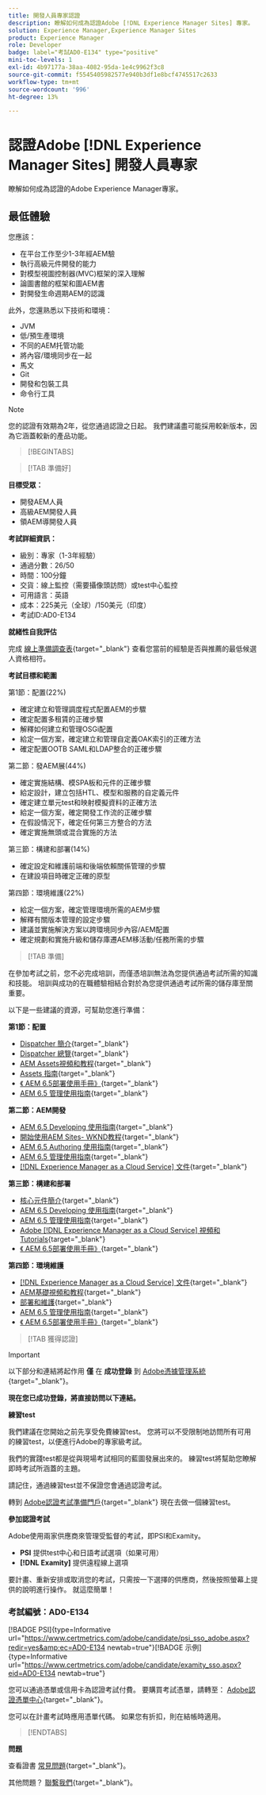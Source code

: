 ```yaml
---
title: 開發人員專家認證
description: 瞭解如何成為認證Adobe [!DNL Experience Manager Sites] 專家。
solution: Experience Manager,Experience Manager Sites
product: Experience Manager
role: Developer
badge: label="考試AD0-E134" type="positive"
mini-toc-levels: 1
exl-id: 4b97177a-38aa-4082-95da-1e4c9962f3c8
source-git-commit: f5545405982577e940b3df1e8bcf4745517c2633
workflow-type: tm+mt
source-wordcount: '996'
ht-degree: 13%

---
```


# 認證Adobe [!DNL Experience Manager Sites] 開發人員專家

瞭解如何成為認證的Adobe Experience Manager專家。

## 最低體驗

您應該：

* 在平台工作至少1-3年經AEM驗
* 執行高級元件開發的能力
* 對模型視圖控制器(MVC)框架的深入理解
* 論圖書館的框架和圖AEM書
* 對開發生命週期AEM的認識

此外，您還熟悉以下技術和環境：

* JVM
* 低/預生產環境
* 不同的AEM托管功能
* 將內容/環境同步在一起
* 馬文
* Git
* 開發和包裝工具
* 命令行工具

>[!NOTE]
>
>您的認證有效期為2年，從您通過認證之日起。 我們建議盡可能採用較新版本，因為它涵蓋較新的產品功能。

>[!BEGINTABS]

>[!TAB 準備好]

**目標受眾：**

* 開發AEM人員
* 高級AEM開發人員
* 領AEM導開發人員

**考試詳細資訊：**

* 級別：專家（1-3年經驗）
* 通過分數：26/50
* 時間：100分鐘
* 交貨：線上監控（需要攝像頭訪問）或test中心監控
* 可用語言：英語
* 成本：225美元（全球）/150美元（印度）
* 考試ID:AD0-E134

**就緒性自我評估**

完成 [線上準備調查表](https://scorpion.caveon.com/launchpad/ad-q-e129-readiness-questionnaire-for-adobe-aem-assets-developer-professional-exam-copy-9ts38u/ad-q-e116-readiness-questionnaire-for-adobe-aem-developer-expert-exam){target="_blank"} 查看您當前的經驗是否與推薦的最低候選人資格相符。

**考試目標和範圍**

第1節：配置(22%)

* 確定建立和管理調度程式配置AEM的步驟
* 確定配置多租賃的正確步驟
* 解釋如何建立和管理OSGi配置
* 給定一個方案，確定建立和管理自定義OAK索引的正確方法
* 確定配置OOTB SAML和LDAP整合的正確步驟

第二節：發AEM展(44%)

* 確定實施結構、模SPA板和元件的正確步驟
* 給定設計，建立包括HTL、模型和服務的自定義元件
* 確定建立單元test和映射模擬資料的正確方法
* 給定一個方案，確定開發工作流的正確步驟
* 在假設情況下，確定任何第三方整合的方法
* 確定實施無頭或混合實施的方法

第三節：構建和部署(14%)

* 確定設定和維護前端和後端依賴關係管理的步驟
* 在建設項目時確定正確的原型

第四節：環境維護(22%)

* 給定一個方案，確定管理環境所需的AEM步驟
* 解釋有關版本管理的設定步驟
* 建議並實施解決方案以跨環境同步內容/AEM配置
* 確定規劃和實施升級和儲存庫遷AEM移活動/任務所需的步驟

>[!TAB 準備]

在參加考試之前，您不必完成培訓，而僅憑培訓無法為您提供通過考試所需的知識和技能。 培訓與成功的在職體驗相結合對於為您提供通過考試所需的儲存庫至關重要。

以下是一些建議的資源，可幫助您進行準備：

**第1節：配置**

* [Dispatcher 簡介](https://experienceleague.adobe.com/docs/experience-manager-learn/cloud-service/underlying-technology/introduction-dispatcher.html?lang=en){target="_blank"}
* [Dispatcher 總覽](https://experienceleague.adobe.com/docs/experience-manager-dispatcher/using/dispatcher.html?lang=en){target="_blank"}
* [AEM Assets視頻和教程](https://experienceleague.adobe.com/docs/experience-manager-learn/assets/overview.html?lang=en){target="_blank"}
* [Assets 指南](https://experienceleague.adobe.com/docs/experience-manager-64/assets/home.html?lang=en){target="_blank"}
* [《 AEM 6.5部署使用手冊》](https://experienceleague.adobe.com/docs/experience-manager-65/deploying/home.html?lang=zh-Hant){target="_blank"}
* [AEM 6.5 管理使用指南](https://experienceleague.adobe.com/docs/experience-manager-65/administering/home.html?lang=en){target="_blank"}

**第二節：AEM開發**

* [AEM 6.5 Developing 使用指南](https://experienceleague.adobe.com/docs/experience-manager-65/developing/home.html?lang=en){target="_blank"}
* [開始使用AEM Sites- WKND教程](https://experienceleague.adobe.com/docs/experience-manager-learn/getting-started-wknd-tutorial-develop/overview.html?lang=en){target="_blank"}
* [AEM 6.5 Authoring 使用指南](https://experienceleague.adobe.com/docs/experience-manager-65/authoring/home.html?lang=en){target="_blank"}
* [AEM 6.5 管理使用指南](https://experienceleague.adobe.com/docs/experience-manager-65/administering/home.html?lang=en){target="_blank"}
* [[!DNL Experience Manager as a Cloud Service] 文件](https://experienceleague.adobe.com/docs/experience-manager-cloud-service/content/home.html?lang=zh-Hant){target="_blank"}

**第三節：構建和部署**

* [核心元件簡介](https://experienceleague.adobe.com/docs/experience-manager-core-components/using/introduction.html?lang=zh-Hant){target="_blank"}
* [AEM 6.5 Developing 使用指南](https://experienceleague.adobe.com/docs/experience-manager-65/developing/home.html?lang=en){target="_blank"}
* [AEM 6.5 管理使用指南](https://experienceleague.adobe.com/docs/experience-manager-65/administering/home.html?lang=en){target="_blank"}
* [Adobe [!DNL Experience Manager as a Cloud Service] 視頻和Tutorials](https://experienceleague.adobe.com/docs/experience-manager-learn/cloud-service/overview.html?lang=en){target="_blank"}
* [《 AEM 6.5部署使用手冊》](https://experienceleague.adobe.com/docs/experience-manager-65/deploying/home.html?lang=zh-Hant){target="_blank"}

**第四節：環境維護**

* [[!DNL Experience Manager as a Cloud Service] 文件](https://experienceleague.adobe.com/docs/experience-manager-cloud-service/content/home.html?lang=zh-Hant){target="_blank"}
* [AEM基礎視頻和教程](https://experienceleague.adobe.com/docs/experience-manager-learn/foundation/overview.html?lang=en){target="_blank"}
* [部署和維護](https://experienceleague.adobe.com/docs/experience-manager-64/deploying/deploying/deploy.html?lang=en){target="_blank"}
* [AEM 6.5 管理使用指南](https://experienceleague.adobe.com/docs/experience-manager-65/administering/home.html?lang=en){target="_blank"}
* [《 AEM 6.5部署使用手冊》](https://experienceleague.adobe.com/docs/experience-manager-65/deploying/home.html?lang=zh-Hant){target="_blank"}

>[!TAB 獲得認證]

>[!IMPORTANT]
>
>以下部分和連結將起作用 **僅**  在 **成功登錄** 到 [Adobe憑據管理系統](http://www.certmetrics.com/adobe){target="_blank"}。

**現在您已成功登錄，將直接訪問以下連結。**

**練習test**

我們建議在您開始之前先享受免費練習test。 您將可以不受限制地訪問所有可用的練習test，以便進行Adobe的專家級考試。

我們的實踐test都是從與現場考試相同的藍圖發展出來的。 練習test將幫助您瞭解即時考試所涵蓋的主題。

請記住，通過練習test並不保證您會通過認證考試。

轉到 [Adobe認證考試準備門戶](https://www.certmetrics.com/adobe/candidate/gmetrix_sso.aspx){target="_blank"} 現在去做一個練習test。

**參加認證考試**

Adobe使用兩家供應商來管理受監督的考試，即PSI和Examity。

* **PSI** 提供test中心和日語考試選項（如果可用）
* **[!DNL Examity]** 提供遠程線上選項

要計畫、重新安排或取消您的考試，只需按一下選擇的供應商，然後按照螢幕上提供的說明進行操作。 就這麼簡單！

### 考試編號：AD0-E134

[!BADGE PSI]{type=Informative url="https://www.certmetrics.com/adobe/candidate/psi_sso_adobe.aspx?redir=yes&amp;ec=AD0-E134 newtab=true"}[!BADGE 示例]{type=Informative url="https://www.certmetrics.com/adobe/candidate/examity_sso.aspx?eid=AD0-E134 newtab=true"}

您可以通過憑單或信用卡為認證考試付費。 要購買考試憑單，請轉至： [Adobe認證憑單中心](https://market.xvoucher.com/adobe/global){target="_blank"}。

您可以在計畫考試時應用憑單代碼。 如果您有折扣，則在結帳時適用。

>[!ENDTABS]

**問題**

查看證書 [常見問題](https://experienceleague.adobe.com/docs/certification/certification/faq.html?lang=en){target="_blank"}。

其他問題？ [聯繫我們](mailto:certif@adobe.com){target="_blank"}。
